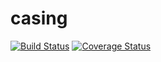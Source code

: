 # casing

[![Build Status](https://travis-ci.org/vincentBenet/casing.svg?branch=main)](https://travis-ci.org/vincentBenet/casing)
[![Coverage Status](https://coveralls.io/repos/github/vincentBenet/casing/badge.svg?branch=main)](https://coveralls.io/github/vincentBenet/casing?branch=main)
